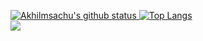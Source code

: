 [![Akhilmsachu's github status](https://github-readme-stats.vercel.app/api?username=akhilmsachu&show_icons=true&count_private=true&hide_border=false&title_color=eb0029&icon_color=eb0029&include_all_commits=true)
![Top Langs](https://github-readme-stats.vercel.app/api/top-langs/?username=akhilmsachu&layout=compact&hide_border=false&title_color=eb0029)](https://github.com/akhilmsachu)
<br>
<a href="https://akhilmsachu.github.io/"><img src="https://hits.seeyoufarm.com/api/count/incr/badge.svg?url=https%3A%2F%2Fakhilmsachu.github.io&count_bg=%23C32A3D&title_bg=%23555555&title=Views&edge_flat=false"/></a>
